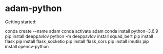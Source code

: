 # adam-python

Getting started:

conda create --name adam
conda activate adam
conda install python=3.6.9
pip install deeppavlov
python -m deeppavlov install squad_bert
pip install flask
pip install flask_socketio
pip install flask_cors
pip install imutils
pip install opencv-python
